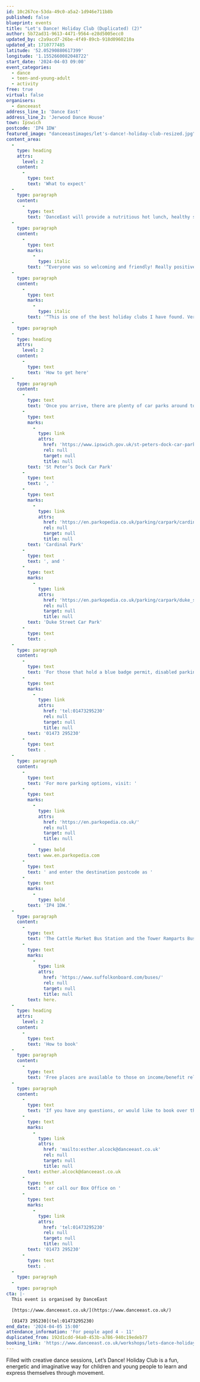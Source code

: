 ```yaml
---
id: 10c267ce-53da-49c0-a5a2-1d946e711b8b
published: false
blueprint: events
title: "Let's Dance! Holiday Club (Duplicated) (2)"
author: 5b72ad31-9613-4471-9564-e28d5005ecc0
updated_by: c2a9acd7-26be-4f49-89cb-918d0960210a
updated_at: 1710777485
latitude: '52.05290880617399'
longitude: '1.1552660082048722'
start_date: '2024-04-03 09:00'
event_categories:
  - dance
  - teen-and-young-adult
  - activity
free: true
virtual: false
organisers:
  - danceeast
address_line_1: 'Dance East'
address_line_2: 'Jerwood Dance House'
town: Ipswich
postcode: 'IP4 1DW'
featured_image: "danceeastimages/let's-dance!-holiday-club-resized.jpg"
content_area:
  -
    type: heading
    attrs:
      level: 2
    content:
      -
        type: text
        text: 'What to expect'
  -
    type: paragraph
    content:
      -
        type: text
        text: 'DanceEast will provide a nutritious hot lunch, healthy snack, and drink, as well as arts and crafts activities. It’s a great chance for young people to form new friendships, build confidence and develop fresh new skills.'
  -
    type: paragraph
    content:
      -
        type: text
        marks:
          -
            type: italic
        text: '“Everyone was so welcoming and friendly! Really positive experience! And so much fun was had! They couldn’t wait to go back again.”'
  -
    type: paragraph
    content:
      -
        type: text
        marks:
          -
            type: italic
        text: '“This is one of the best holiday clubs I have found. Very happy.”'
  -
    type: paragraph
  -
    type: heading
    attrs:
      level: 2
    content:
      -
        type: text
        text: 'How to get here'
  -
    type: paragraph
    content:
      -
        type: text
        text: 'Once you arrive, there are plenty of car parks around town but the closest ones to us are '
      -
        type: text
        marks:
          -
            type: link
            attrs:
              href: 'https://www.ipswich.gov.uk/st-peters-dock-car-park'
              rel: null
              target: null
              title: null
        text: 'St Peter’s Dock Car Park'
      -
        type: text
        text: ', '
      -
        type: text
        marks:
          -
            type: link
            attrs:
              href: 'https://en.parkopedia.co.uk/parking/carpark/cardinal_park/ip1/ipswich/?arriving=202403071500&leaving=202403071700'
              rel: null
              target: null
              title: null
        text: 'Cardinal Park'
      -
        type: text
        text: ', and '
      -
        type: text
        marks:
          -
            type: link
            attrs:
              href: 'https://en.parkopedia.co.uk/parking/carpark/duke_street-2/ip3/ipswich/?arriving=202403071500&leaving=202403071700'
              rel: null
              target: null
              title: null
        text: 'Duke Street Car Park'
      -
        type: text
        text: .
  -
    type: paragraph
    content:
      -
        type: text
        text: 'For those that hold a blue badge permit, disabled parking is available on a first come first served basis in the lay-by at the front of the building, please contact our Box Office team for further information on '
      -
        type: text
        marks:
          -
            type: link
            attrs:
              href: 'tel:01473295230'
              rel: null
              target: null
              title: null
        text: '01473 295230'
      -
        type: text
        text: .
  -
    type: paragraph
    content:
      -
        type: text
        text: 'For more parking options, visit: '
      -
        type: text
        marks:
          -
            type: link
            attrs:
              href: 'https://en.parkopedia.co.uk/'
              rel: null
              target: null
              title: null
          -
            type: bold
        text: www.en.parkopedia.com
      -
        type: text
        text: ' and enter the destination postcode as '
      -
        type: text
        marks:
          -
            type: bold
        text: 'IP4 1DW.'
  -
    type: paragraph
    content:
      -
        type: text
        text: 'The Cattle Market Bus Station and the Tower Ramparts Bus Station are within 15 minutes’ walk and buses run frequently. See the latest bus timetables '
      -
        type: text
        marks:
          -
            type: link
            attrs:
              href: 'https://www.suffolkonboard.com/buses/'
              rel: null
              target: null
              title: null
        text: here.
  -
    type: heading
    attrs:
      level: 2
    content:
      -
        type: text
        text: 'How to book'
  -
    type: paragraph
    content:
      -
        type: text
        text: 'Free places are available to those on income/benefit related Free School Meals. Limited places are available for young people who identify as “being in need of provision” and indicators for this may include being on Universal Credit.'
  -
    type: paragraph
    content:
      -
        type: text
        text: 'If you have any questions, or would like to book over the phone, please contact Esther -'
      -
        type: text
        marks:
          -
            type: link
            attrs:
              href: 'mailto:esther.alcock@danceeast.co.uk'
              rel: null
              target: null
              title: null
        text: esther.alcock@danceeast.co.uk
      -
        type: text
        text: ' or call our Box Office on '
      -
        type: text
        marks:
          -
            type: link
            attrs:
              href: 'tel:01473295230'
              rel: null
              target: null
              title: null
        text: '01473 295230'
      -
        type: text
        text: .
  -
    type: paragraph
  -
    type: paragraph
cta: |-
  This event is organised by DanceEast

  [https://www.danceeast.co.uk/](https://www.danceeast.co.uk/)

  [01473 295230](tel:01473295230)
end_date: '2024-04-05 15:00'
attendance_information: 'For people aged 4 - 11'
duplicated_from: 192d1cdd-94a0-453b-a786-940c19edeb77
booking_link: 'https://www.danceeast.co.uk/workshops/lets-dance-holiday-club-4-11-years-2/'
---
```

Filled with creative dance sessions, Let’s Dance! Holiday Club is a fun, energetic and imaginative way for children and young people to learn and express themselves through movement.